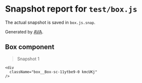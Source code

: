 # Snapshot report for `test/box.js`

The actual snapshot is saved in `box.js.snap`.

Generated by [AVA](https://ava.li).

## Box component

> Snapshot 1

    <div
      className="box__Box-sc-11ytbe9-0 kmcUKj"
    />
